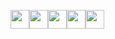 


<img img height=30 src="https://cdn.jsdelivr.net/gh/devicons/devicon/icons/html5/html5-original.svg" /><img img height=30 src="https://cdn.jsdelivr.net/gh/devicons/devicon/icons/css3/css3-original.svg" /><img img height=30 src="https://cdn.jsdelivr.net/gh/devicons/devicon/icons/typescript/typescript-original.svg" /><img img height=30 src="https://cdn.jsdelivr.net/gh/devicons/devicon/icons/ruby/ruby-original.svg" /><img img height=30 src="https://cdn.jsdelivr.net/gh/devicons/devicon/icons/vscode/vscode-original.svg" />


